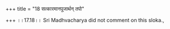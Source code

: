 +++
title = "18 सत्कारमानपूजार्थन् तपो"

+++
।।17.18।। Sri Madhvacharya did not comment on this sloka.,

